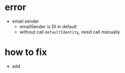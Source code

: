 # error

- email sender
  - emailSender is DI in default
  - without call `defaultIdentity`, need call manually

# how to fix

- add
